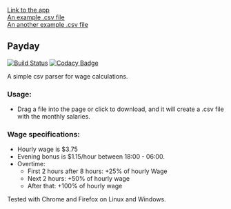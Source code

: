[Link to the app](https://secret-headland-35100.herokuapp.com/)  
[An example .csv file](https://drive.google.com/open?id=1vMAGcrWITRreCzNdjL7SSa0z4mNGpzun)  
[An another example .csv file](https://drive.google.com/open?id=14Lwz4KM8BBbsx6dbPd1EZz4NPukjOiTz)  

## Payday
[![Build Status](https://travis-ci.org/xbexbex/Payday.svg?branch=master)](https://travis-ci.org/xbexbex/Payday) [![Codacy Badge](https://api.codacy.com/project/badge/Grade/e763b76edf454227a3c863ab5ee521b6)](https://www.codacy.com/app/xbexbex/Payday?utm_source=github.com&amp;utm_medium=referral&amp;utm_content=xbexbex/Payday&amp;utm_campaign=Badge_Grade)

A simple csv parser for wage calculations. 

### Usage:
* Drag a file into the page or click to download, and it will create a .csv file with the monthly salaries.

### Wage specifications:
* Hourly wage is $3.75
* Evening bonus is $1.15/hour between 18:00 - 06:00.
* Overtime:
  * First 2 hours after 8 hours: +25% of hourly Wage
  * Next 2 hours: +50% of hourly wage
  * After that: +100% of hourly wage


Tested with Chrome and Firefox on Linux and Windows.

